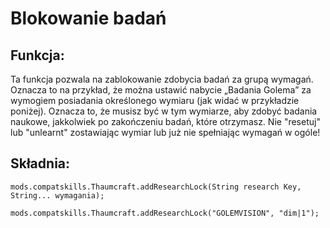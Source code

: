# Blokowanie badań

## Funkcja:

Ta funkcja pozwala na zablokowanie zdobycia badań za grupą wymagań. Oznacza to na przykład, że można ustawić nabycie „Badania Golema” za wymogiem posiadania określonego wymiaru (jak widać w przykładzie poniżej). Oznacza to, że musisz być w tym wymiarze, aby zdobyć badania naukowe, jakkolwiek po zakończeniu badań, które otrzymasz. Nie "resetuj" lub "unlearnt" zostawiając wymiar lub już nie spełniając wymagań w ogóle!

## Składnia:

    mods.compatskills.Thaumcraft.addResearchLock(String research Key, String... wymagania);
    
    mods.compatskills.Thaumcraft.addResearchLock("GOLEMVISION", "dim|1");